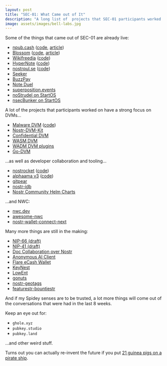 ```yaml
---
layout: post
title: "SEC-01: What Came out of It"
description: "A long list of  projects that SEC-01 participants worked on."
image: assets/images/bell-labs.jpg
---
```


Some of the things that came out of SEC-01 are already live:

- [npub.cash](https://npub.cash/) ([code](https://github.com/cashubtc/npubcash-server), [article](https://yakihonne.com/article/naddr1qvzqqqr4gupzpk9zcvljutln482072j4j0eatfv7j9nl5h0dqc7sujvfzamxz8svqq2hx733vdfngefjvatygwtyde555wpdga95utj9ftv))
- [Blossom](https://blossom.hzrd149.com/) ([code](https://github.com/hzrd149/blossom), [article](https://habla.news/u/hzrd149.com/blossom-drive))
- [Wikifreedia](https://wikifreedia.xyz/) ([code](https://github.com/pablof7z/wiki))
- [HyperNote](https://www.hypernote.club/) ([code](https://github.com/futurepaul/hypernote/))
- [nostrpul.se](https://nostrpul.se/) ([code](https://github.com/sandwichfarm/nostrpul.se))
- [Seeker](https://www.getseeker.io/)
- [BuzzPay](https://pos.albylabs.com/)
- [Note Duel](https://noteduel.com/)
- [superposition.events](https://superposition.events/)
- [noStrudel on StartOS](https://github.com/hzrd149/nostrudel-startos)
- [nsecBunker on StartOS](https://github.com/hzrd149/nsecbunker-startos)

A lot of the projects that participants worked on have a strong focus on DVMs...

- [Malware DVM](https://malware.dvms.app/) ([code](https://github.com/sebdeveloper6952/malware.dvms.app))
- [Nostr-DVM-Kit](https://github.com/nourspace/nostr-dvm-kit)
- [Confidential DVM](https://ungovernable.tech/)
- [WASM DVM](https://github.com/benthecarman/wasm-dvm/)
- [WADM DVM plugins](https://github.com/benthecarman/wasm-plugins/)
- [Go-DVM](https://github.com/sebdeveloper6952/godvm)

...as well as developer collaboration and tooling...

- [nostrocket](https://nostrocket.org/) ([code](https://github.com/nostrocket))
- [alphaama v3](https://wip.alphaama.com/) ([code](https://github.com/eskema/alphaama/tree/v3))
- [gitpear](https://github.com/dzdidi/gitpear)
- [nostr-idb](https://github.com/hzrd149/nostr-idb)
- [Nostr Community Helm Charts](https://github.com/nostr-community/helm-charts)

...and NWC:

- [nwc.dev](https://nwc.dev/)
- [awesome-nwc](https://github.com/getAlby/awesome-nwc/)
- [nostr-wallet-connect-next](https://github.com/getAlby/nostr-wallet-connect-next)

Many more things are still in the making:

- [NIP-66 (draft)](https://github.com/nostr-protocol/nips/pull/230)
- [NIP-41 (draft)](https://github.com/nostr-protocol/nips/pull/1032)
- [Doc Collaboration over Nostr](https://collab-lemon.vercel.app/)
- [Anonymous AI Client](https://github.com/zkSNACKs/WalletWasabi/pull/12322)
- [Flare eCash Wallet](https://github.com/zmeyer44/flare/tree/main/app/wallet)
- [KeyNest](https://github.com/gzuuus/keynest)
- [LowEnt](https://github.com/gzuuus/lowent)
- [gonuts](https://github.com/elnosh/gonuts)
- [nostr-geotags](https://github.com/sandwichfarm/nostr-geotags)
- [featurestr-bountiestr](https://github.com/sebdeveloper6952/featurestr-bountiestr)

And if my Spidey senses are to be
trusted, a lot more things will come out of the conversations that were had in
the last 8 weeks.

Keep an eye out for:

- `ghole.xyz`
- `pubkey.studio`
- `pubkey.land`

...and other weird stuff.

Turns out you can actually re-invent the future if you put [21 guinea pigs on a
pirate ship](/2024/03/20/what-was-SEC-01.html).
